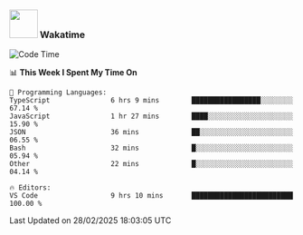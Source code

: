 ### <img src="https://media.giphy.com/media/VgCDAzcKvsR6OM0uWg/giphy.gif" width="50"> Wakatime

  <!--START_SECTION:waka-->
![Code Time](http://img.shields.io/badge/Code%20Time-1%2C505%20hrs%2020%20mins-blue)

📊 **This Week I Spent My Time On** 

```text
💬 Programming Languages: 
TypeScript               6 hrs 9 mins        █████████████████░░░░░░░░   67.14 % 
JavaScript               1 hr 27 mins        ████░░░░░░░░░░░░░░░░░░░░░   15.90 % 
JSON                     36 mins             ██░░░░░░░░░░░░░░░░░░░░░░░   06.55 % 
Bash                     32 mins             █░░░░░░░░░░░░░░░░░░░░░░░░   05.94 % 
Other                    22 mins             █░░░░░░░░░░░░░░░░░░░░░░░░   04.14 % 

🔥 Editors: 
VS Code                  9 hrs 10 mins       █████████████████████████   100.00 % 
```


 Last Updated on 28/02/2025 18:03:05 UTC
<!--END_SECTION:waka-->
